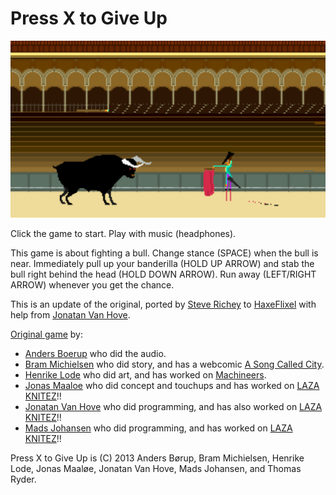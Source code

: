 # Press X to Give Up

<p align="center">
<img src="assets/screenshot.png" alt="Screenshot"/>
</p>

Click the game to start. Play with music (headphones).

This game is about fighting a bull. Change stance (SPACE) when the bull is near. Immediately pull up your banderilla (HOLD UP ARROW) and stab the bull right behind the head (HOLD DOWN ARROW). Run away (LEFT/RIGHT ARROW) whenever you get the chance.

This is an update of the original, ported by [Steve Richey](https://twitter.com/stvr_tweets) to [HaxeFlixel](http://www.haxeflixel.com) with help from [Jonatan Van Hove](https://twitter.com/joonturbo).

[Original game](http://joon.be/toy/pressx/) by:
* [Anders Boerup]() who did the audio.
* [Bram Michielsen](https://twitter.com/brammichielsen) who did story, and has a webcomic [A Song Called City](http://asongcalledcity.com/).
* [Henrike Lode](https://twitter.com/machineers) who did art, and has worked on [Machineers](http://machineers.tumblr.com/). 
* [Jonas Maaloe](https://twitter.com/jonasmaaloe) who did concept and touchups and has worked on [LAZA KNITEZ](http://lazaknitez.com/)!! 
* [Jonatan Van Hove](https://twitter.com/joonturbo) who did programming, and has also worked on [LAZA KNITEZ](http://lazaknitez.com/)!! 
* [Mads Johansen](https://twitter.com/pyjamads) who did programming, and has worked on [LAZA KNITEZ](http://lazaknitez.com/)!!

Press X to Give Up is (C) 2013 Anders Børup, Bram Michielsen, Henrike Lode, Jonas Maaløe, Jonatan Van Hove, Mads Johansen, and Thomas Ryder.